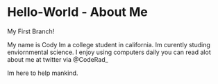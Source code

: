 Hello-World - About Me
===========

My First Branch!


My name is Cody Im a college student in california. Im curently studing enviornmental science. I enjoy using computers
daily you can read alot about me at twitter via @CodeRad_

Im here to help mankind.
